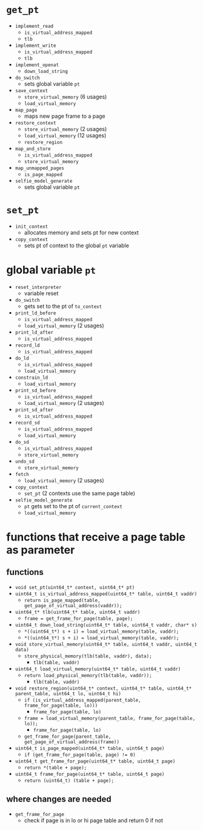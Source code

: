 # `get_pt`
* `implement_read`
    * `is_virtual_address_mapped`
    * `tlb`
* `implement_write`
    * `is_virtual_address_mapped`
    * `tlb`
* `implement_openat`
    * `down_load_string`
* `do_switch`
    * sets global variable `pt`
* `save_context`
    * `store_virtual_memory` (6 usages)
    * `load_virtual_memory`
* `map_page`
    * maps new page frame to a page
* `restore_context`
    * `store_virtual_memory` (2 usages)
    * `load_virtual_memory` (12 usages)
    * `restore_region`
* `map_and_store`
    * `is_virtual_address_mapped`
    * `store_virtual_memory`
* `map_unmapped_pages`
    * `is_page_mapped`
* `selfie_model_generate`
    * sets global variable `pt`



# `set_pt`
* `init_context`
    * allocates memory and sets pt for new context
* `copy_context`
    * sets pt of context to the global `pt` variable



# global variable `pt`
* `reset_interpreter`
    * variable reset
* `do_switch`
    * gets set to the pt of `to_context`
* `print_ld_before`
    * `is_virtual_address_mapped`
    * `load_virtual_memory` (2 usages)
* `print_ld_after`
    * `is_virtual_address_mapped`
* `record_ld`
    * `is_virtual_address_mapped`
* `do_ld`
    * `is_virtual_address_mapped`
    * `load_virtual_memory`
* `constrain_ld`
    * `load_virtual_memory`
* `print_sd_before`
    * `is_virtual_address_mapped`
    * `load_virtual_memory` (2 usages)
* `print_sd_after`
    * `is_virtual_address_mapped`
* `record_sd`
    * `is_virtual_address_mapped`
    * `load_virtual_memory`
* `do_sd`
    * `is_virtual_address_mapped`
    * `store_virtual_memory`
* `undo_sd`
    * `store_virtual_memory`
* `fetch`
    * `load_virtual_memory` (2 usages)
* `copy_context`
    * `set_pt` (2 contexts use the same page table)
* `selfie_model_generate`
    * `pt` gets set to the pt of `current_context`
    * `load_virtual_memory`



# functions that receive a page table as parameter
## functions
* `void set_pt(uint64_t* context, uint64_t* pt)`
* `uint64_t is_virtual_address_mapped(uint64_t* table, uint64_t vaddr)`
    * `return is_page_mapped(table, get_page_of_virtual_address(vaddr));`
* `uint64_t* tlb(uint64_t* table, uint64_t vaddr)`
    * `frame = get_frame_for_page(table, page);`
* `uint64_t down_load_string(uint64_t* table, uint64_t vaddr, char* s)`
    * `*((uint64_t*) s + i) = load_virtual_memory(table, vaddr);`
    * `*((uint64_t*) s + i) = load_virtual_memory(table, vaddr);`
* `void store_virtual_memory(uint64_t* table, uint64_t vaddr, uint64_t data)`
    * `store_physical_memory(tlb(table, vaddr), data);`
        * `tlb(table, vaddr)`
* `uint64_t load_virtual_memory(uint64_t* table, uint64_t vaddr)`
    * `return load_physical_memory(tlb(table, vaddr));`
        * `tlb(table, vaddr)`
* `void restore_region(uint64_t* context, uint64_t* table, uint64_t* parent_table, uint64_t lo, uint64_t hi)`
    * `if (is_virtual_address_mapped(parent_table, frame_for_page(table, lo)))`
        * `frame_for_page(table, lo)`
    * `frame = load_virtual_memory(parent_table, frame_for_page(table, lo));`
        * `frame_for_page(table, lo)`
    * `get_frame_for_page(parent_table, get_page_of_virtual_address(frame))`
* `uint64_t is_page_mapped(uint64_t* table, uint64_t page)`
    * `if (get_frame_for_page(table, page) != 0)`
* `uint64_t get_frame_for_page(uint64_t* table, uint64_t page)`
    * `return *(table + page);`
* `uint64_t frame_for_page(uint64_t* table, uint64_t page)`
    * `return (uint64_t) (table + page);`

## where changes are needed
* `get_frame_for_page`
    * check if page is in lo or hi page table and return 0 if not
